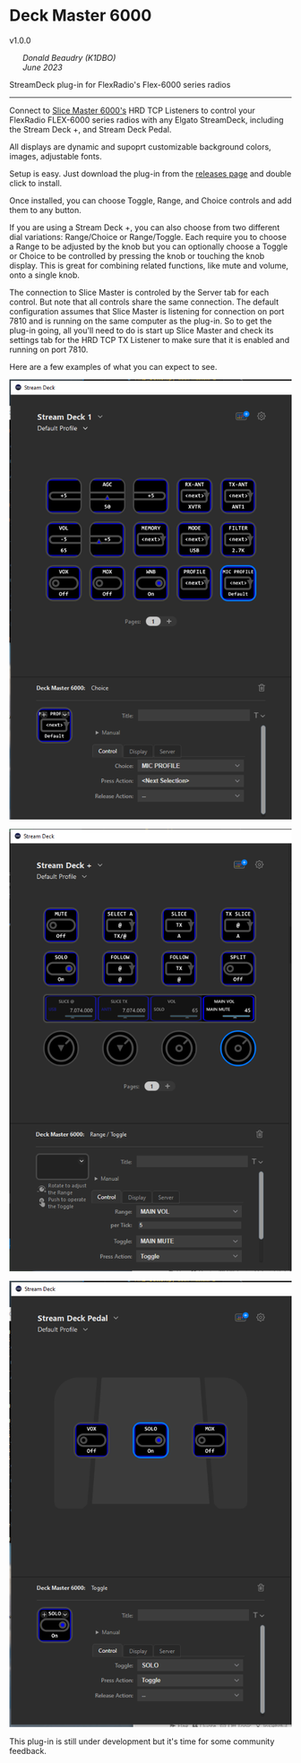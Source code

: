 # Deck Master 6000 
v1.0.0

&nbsp;&nbsp;&nbsp;&nbsp;&nbsp;&nbsp;*Donald Beaudry (K1DBO)*  
&nbsp;&nbsp;&nbsp;&nbsp;&nbsp;&nbsp;*June 2023*

StreamDeck plug-in for FlexRadio's Flex-6000 series radios

---

Connect to [Slice Master 6000's](https://github.com/k1dbo/slice-master-6000) HRD TCP Listeners to control your FlexRadio FLEX-6000 series radios with any Elgato StreamDeck, including the Stream Deck +, and Stream Deck Pedal.

All displays are dynamic and supoprt customizable background colors, images, adjustable fonts.

Setup is easy.  Just download the plug-in from the [releases page](https://github.com/k1dbo/deck-master-6000/releases) and double click to install.

Once installed, you can choose Toggle, Range, and Choice controls and add them to any button.  

If you are using a Stream Deck +, you can also choose from two different dial variations: Range/Choice or Range/Toggle.  Each require you to choose a Range to be adjusted by the knob but you can optionally choose a Toggle or Choice to be controlled by pressing the knob or touching the knob display.  This is great for combining related functions, like mute and volume, onto a single knob.

The connection to Slice Master is controled by the Server tab for each control.  But note that all controls share the same connection.  The default configuration assumes that Slice Master is listening for connection on port 7810 and is running on the same computer as the plug-in.  So to get the plug-in going, all you'll need to do is start up Slice Master and check its settings tab for the HRD TCP TX Listener to make sure that it is enabled and running on port 7810.

Here are a few examples of what you can expect to see.

![Stream Deck](screenshots/stream-deck-1-0-0.PNG)


![Stream Deck+](screenshots/stream-deck-plus-1-0-0.PNG)


![Stream Deck+](screenshots/stream-deck-pedal-1-0-0.PNG)



This plug-in is still under development but it's time for some community feedback.
